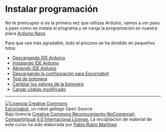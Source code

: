 # Instalar programación

No te preocupes si es la primera vez que utilizas Arduino, vamos a ver paso a paso como se instala el programa y se carga la programación en nuestra placa [Arduino Nano](/chapter1/arduino-nano.md)

Para que sea más agradable, todo el proceso se ha dividido en pequeños hitos:

* [Descargando IDE Arduino](/instalacion-de-la-programacion/descargando-ide-arduino.md)
* [Instalando IDE Arduino](/instalacion-de-la-programacion/instalando-ide-arduino.md)
* [Abriendo IDE Arduino](/instalacion-de-la-programacion/abriendo-ide-arduino.md)
* [Descargando la configuración para Escornabot](/instalacion-de-la-programacion/descargando-la-configuracion-para-escornabot.md)
* [Test de botonera](/instalacion-de-la-programacion/test-de-botonera.md)
* [Cambiar los valores de la botonera](/instalacion-de-la-programacion/cambiar-los-valores-de-la-botonera.md)
* [Cargar código modificado](/instalacion-de-la-programacion/cargar-codigo-modificado.md)

---

[![Licencia Creative Commons](https://licensebuttons.net/l/by-nc-sa/4.0/80x15.png)](https://creativecommons.org/licenses/by-nc-sa/4.0/)  
[Escornabot](http://escornabot.com/web/), un robot gallego Open Source.  
Bajo licencia [Creative Commons Reconocimiento-NoComercial-CompartirIgual 4.0 Internacional License.](https://creativecommons.org/licenses/by-nc-sa/4.0/)
La recopilación de material de este curso ha sido elaborada por [Pablo Rubio Martínez](https://legacy.gitbook.com/@pablorubiomartinez)




